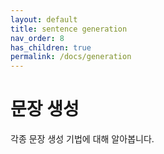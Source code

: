 ```yaml
---
layout: default
title: sentence generation
nav_order: 8
has_children: true
permalink: /docs/generation
---
```


# 문장 생성

각종 문장 생성 기법에 대해 알아봅니다.
